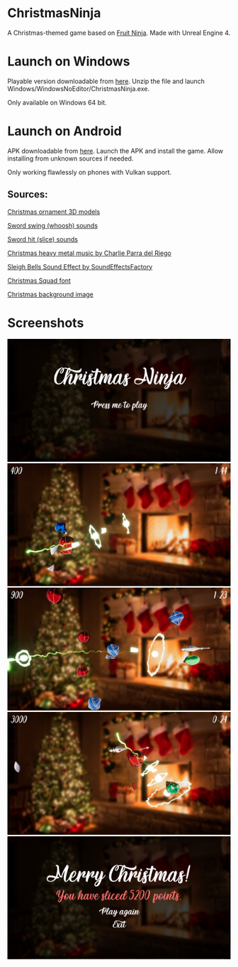 # ChristmasNinja
A Christmas-themed game based on [Fruit Ninja](https://play.google.com/store/apps/details?id=com.halfbrick.fruitninjafree). Made with Unreal Engine 4.

# Launch on Windows

Playable version downloadable from [here](https://mega.nz/file/ak4AXByQ#TcL76dCmruEp5BP6A3EySXgjfwPPkLl413_EHUEEu8o). Unzip the file and launch Windows/WindowsNoEditor/ChristmasNinja.exe.

Only available on Windows 64 bit.

# Launch on Android

APK downloadable from [here](https://mega.nz/file/28J0XLhA#o17y0fXhpgY_maEGCYZ9nWZpxZGqo5ofDPiCVKh8c6o). Launch the APK and install the game. Allow installing from unknown sources if needed.

Only working flawlessly on phones with Vulkan support.

## Sources:

[Christmas ornament 3D models](https://www.cgtrader.com/free-3d-models/interior/other/christmas-decoration-826b3401-97d8-4f5c-a4d1-b566db71cd3c)

[Sword swing (whoosh) sounds](https://freesound.org/people/sonictechtonic/sounds/243567/)

[Sword hit (slice) sounds](https://freesound.org/people/Eponn/packs/30820/)

[Christmas heavy metal music by Charlie Parra del Riego](https://youtu.be/mlb5go7FRYw)

[Sleigh Bells Sound Effect by SoundEffectsFactory](https://youtu.be/vhnMXSAcopU)

[Christmas Squad font](https://www.dafont.com/christmas-squad.font)

[Christmas background image](https://ucarecdn.com/634fbbc9-879d-446b-a160-e0fa167ab056/-/stretch/off/-/resize/3000x/-/quality/lighter/)

# Screenshots

![Main Menu](Screenshots/Screenshot0.png)
![Gameplay](Screenshots/Screenshot1.png)
![Gameplay](Screenshots/Screenshot3.png)
![Gameplay](Screenshots/Screenshot4.png)
![Game Over](Screenshots/Screenshot2.png)